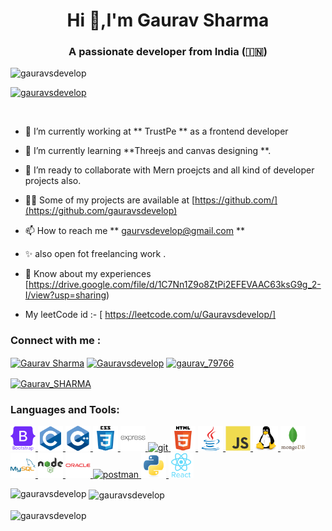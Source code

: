 <h1 align="center"> Hi 👋,I'm Gaurav Sharma </h1>
<h3 align="center">A passionate developer from India (🇮🇳)</h3>

<p align="left"> <img src="https://komarev.com/ghpvc/?username=gauravsdevelop&label=Profile%20views&color=0e75b6&style=flat" alt="gauravsdevelop" /> </p>

<p align="left"> <a href="https://github.com/ryo-ma/github-profile-trophy"><img src="https://github-profile-trophy.vercel.app/?username=gauravsdevelop" alt="gauravsdevelop" /></a> </p>

<p align="left">  <a href="https://twitter.com/" target="blank"><img src="https://img.shields.io/twitter/follow/?logo=twitter&style=for-the-badge" alt="" /></a> </p>

- 🔭 I’m currently working at ** TrustPe  ** as a frontend developer

- 🌱 I’m currently learning **Threejs and canvas designing **.
  
- 👯 I’m ready to collaborate with Mern proejcts and all kind of developer projects also.

- 👨‍💻 Some of my projects are available at [https://github.com/](https://github.com/gauravsdevelop) 

- 📫 How to reach me ** gaurvsdevelop@gmail.com **
  
- ✨ also open fot freelancing work  . 
  
- 📄 Know about my experiences [https://drive.google.com/file/d/1C7Nn1Z9o8ZtPi2EFEVAAC63ksG9g_2-I/view?usp=sharing)
-  My leetCode id :- [ https://leetcode.com/u/Gauravsdevelop/]
  

<h3 align="left">Connect with me :</h3>
<p align="left">
<a href="https://www.linkedin.com/notifications/?filter=all" target="blank"><img align="center" src="https://raw.githubusercontent.com/rahuldkjain/github-profile-readme-generator/master/src/images/icons/Social/linked-in-alt.svg" alt="Gaurav Sharma" height="30" width="40" /></a>
<a href="https://codesandbox.io/u/gauravsdevelop target="blank"><img align="center" src="https://raw.githubusercontent.com/rahuldkjain/github-profile-readme-generator/master/src/images/icons/Social/codesandbox.svg" alt="Gauravsdevelop" height="30" width="40" /></a>
<a href="https://www.instagram.com/gaurav_79766/?igshid=YTQwZjQ0NmI0OA%3D%3D" target="blank"><img align="center" src="https://raw.githubusercontent.com/rahuldkjain/github-profile-readme-generator/master/src/images/icons/Social/instagram.svg" alt="gaurav_79766" height="30" width="40" /> </a>
  
<a href="https://discord.com/channels/@gaurav" target="blank"><img align="center" src="https://raw.githubusercontent.com/rahuldkjain/github-profile-readme-generator/master/src/images/icons/Social/discord.svg" alt="Gaurav_SHARMA" height="30" width="40" /> </a>

</p>


<h3 align="left">Languages and Tools:</h3>

<p align="left"> <a href="https://getbootstrap.com" target="_blank" rel="noreferrer"> <img src="https://raw.githubusercontent.com/devicons/devicon/master/icons/bootstrap/bootstrap-plain-wordmark.svg" alt="bootstrap" width="40" height="40"/> </a> <a href="https://www.cprogramming.com/" target="_blank" rel="noreferrer"> <img src="https://raw.githubusercontent.com/devicons/devicon/master/icons/c/c-original.svg" alt="c" width="40" height="40"/> </a> <a href="https://www.w3schools.com/cpp/" target="_blank" rel="noreferrer"> <img src="https://raw.githubusercontent.com/devicons/devicon/master/icons/cplusplus/cplusplus-original.svg" alt="cplusplus" width="40" height="40"/> </a> <a href="https://www.w3schools.com/css/" target="_blank" rel="noreferrer"> <img src="https://raw.githubusercontent.com/devicons/devicon/master/icons/css3/css3-original-wordmark.svg" alt="css3" width="40" height="40"/> </a> <a href="https://expressjs.com" target="_blank" rel="noreferrer"> <img src="https://raw.githubusercontent.com/devicons/devicon/master/icons/express/express-original-wordmark.svg" alt="express" width="40" height="40"/> </a> <a href="https://git-scm.com/" target="_blank" rel="noreferrer"> <img src="https://www.vectorlogo.zone/logos/git-scm/git-scm-icon.svg" alt="git" width="40" height="40"/> </a> <a href="https://www.w3.org/html/" target="_blank" rel="noreferrer"> <img src="https://raw.githubusercontent.com/devicons/devicon/master/icons/html5/html5-original-wordmark.svg" alt="html5" width="40" height="40"/> </a> <a href="https://www.java.com" target="_blank" rel="noreferrer"> <img src="https://raw.githubusercontent.com/devicons/devicon/master/icons/java/java-original.svg" alt="java" width="40" height="40"/> </a> <a href="https://developer.mozilla.org/en-US/docs/Web/JavaScript" target="_blank" rel="noreferrer"> <img src="https://raw.githubusercontent.com/devicons/devicon/master/icons/javascript/javascript-original.svg" alt="javascript" width="40" height="40"/> </a> <a href="https://www.linux.org/" target="_blank" rel="noreferrer"> <img src="https://raw.githubusercontent.com/devicons/devicon/master/icons/linux/linux-original.svg" alt="linux" width="40" height="40"/> </a> <a href="https://www.mongodb.com/" target="_blank" rel="noreferrer"> <img src="https://raw.githubusercontent.com/devicons/devicon/master/icons/mongodb/mongodb-original-wordmark.svg" alt="mongodb" width="40" height="40"/> </a> <a href="https://www.mysql.com/" target="_blank" rel="noreferrer"> <img src="https://raw.githubusercontent.com/devicons/devicon/master/icons/mysql/mysql-original-wordmark.svg" alt="mysql" width="40" height="40"/> </a> <a href="https://nodejs.org" target="_blank" rel="noreferrer"> <img src="https://raw.githubusercontent.com/devicons/devicon/master/icons/nodejs/nodejs-original-wordmark.svg" alt="nodejs" width="40" height="40"/> </a> <a href="https://www.oracle.com/" target="_blank" rel="noreferrer"> <img src="https://raw.githubusercontent.com/devicons/devicon/master/icons/oracle/oracle-original.svg" alt="oracle" width="40" height="40"/> </a> <a href="https://postman.com" target="_blank" rel="noreferrer"> <img src="https://www.vectorlogo.zone/logos/getpostman/getpostman-icon.svg" alt="postman" width="40" height="40"/> </a> <a href="https://www.python.org" target="_blank" rel="noreferrer"> <img src="https://raw.githubusercontent.com/devicons/devicon/master/icons/python/python-original.svg" alt="python" width="40" height="40"/> </a> <a href="https://reactjs.org/" target="_blank" rel="noreferrer"> <img src="https://raw.githubusercontent.com/devicons/devicon/master/icons/react/react-original-wordmark.svg" alt="react" width="40" height="40"/> </a> </p>

<p><img align="left" src="https://github-readme-stats.vercel.app/api/top-langs?username=gauravsdevelop&show_icons=true&locale=en&layout=compact" alt="gauravsdevelop" /></p>

<p>&nbsp;<img align="center" src="https://github-readme-stats.vercel.app/api?username=gauravsdevelop&show_icons=true&locale=en" alt="gauravsdevelop" /></p>

<p><img align="center" src="https://github-readme-streak-stats.herokuapp.com/?user=gauravsdevelop&" alt="gauravsdevelop" /> </p>

<!--
**Gauravsdevelop/gauravsdevelop** is a ✨ _special_ ✨ repository because its `README.md` (this file) appears on your GitHub profile .

Here are some ideas to get you started:

- 🔭 I’m currently working on ...
- 🌱 I’m currently learning ...
- 👯 I’m looking to collaborate on ...
- 🤔 I’m looking for help with ...
- 💬 Ask me about ...
- 📫 How to reach me: ...
- 😄 Pronouns: ...

- ⚡ Fun fact: ...
-->
